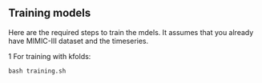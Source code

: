 ## Training models

Here are the required steps to train the mdels. It assumes that you already have MIMIC-III dataset and the timeseries.

1 For training with kfolds:
```
bash training.sh 
```

